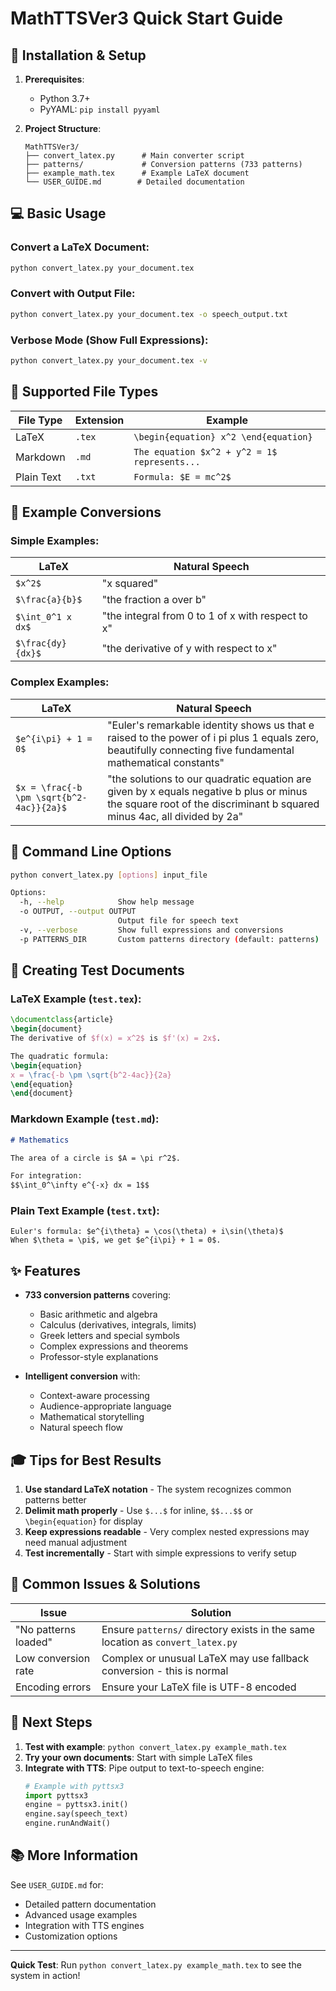 # MathTTSVer3 Quick Start Guide

## 🚀 Installation & Setup

1. **Prerequisites**:
   - Python 3.7+
   - PyYAML: `pip install pyyaml`

2. **Project Structure**:
   ```
   MathTTSVer3/
   ├── convert_latex.py      # Main converter script
   ├── patterns/             # Conversion patterns (733 patterns)
   ├── example_math.tex      # Example LaTeX document
   └── USER_GUIDE.md        # Detailed documentation
   ```

## 💻 Basic Usage

### Convert a LaTeX Document:
```bash
python convert_latex.py your_document.tex
```

### Convert with Output File:
```bash
python convert_latex.py your_document.tex -o speech_output.txt
```

### Verbose Mode (Show Full Expressions):
```bash
python convert_latex.py your_document.tex -v
```

## 📄 Supported File Types

| File Type | Extension | Example |
|-----------|-----------|---------|
| LaTeX | `.tex` | `\begin{equation} x^2 \end{equation}` |
| Markdown | `.md` | `The equation $x^2 + y^2 = 1$ represents...` |
| Plain Text | `.txt` | `Formula: $E = mc^2$` |

## 🎯 Example Conversions

### Simple Examples:
| LaTeX | Natural Speech |
|-------|----------------|
| `$x^2$` | "x squared" |
| `$\frac{a}{b}$` | "the fraction a over b" |
| `$\int_0^1 x dx$` | "the integral from 0 to 1 of x with respect to x" |
| `$\frac{dy}{dx}$` | "the derivative of y with respect to x" |

### Complex Examples:
| LaTeX | Natural Speech |
|-------|----------------|
| `$e^{i\pi} + 1 = 0$` | "Euler's remarkable identity shows us that e raised to the power of i pi plus 1 equals zero, beautifully connecting five fundamental mathematical constants" |
| `$x = \frac{-b \pm \sqrt{b^2-4ac}}{2a}$` | "the solutions to our quadratic equation are given by x equals negative b plus or minus the square root of the discriminant b squared minus 4ac, all divided by 2a" |

## 🔧 Command Line Options

```bash
python convert_latex.py [options] input_file

Options:
  -h, --help            Show help message
  -o OUTPUT, --output OUTPUT
                        Output file for speech text
  -v, --verbose         Show full expressions and conversions
  -p PATTERNS_DIR       Custom patterns directory (default: patterns)
```

## 📝 Creating Test Documents

### LaTeX Example (`test.tex`):
```latex
\documentclass{article}
\begin{document}
The derivative of $f(x) = x^2$ is $f'(x) = 2x$.

The quadratic formula:
\begin{equation}
x = \frac{-b \pm \sqrt{b^2-4ac}}{2a}
\end{equation}
\end{document}
```

### Markdown Example (`test.md`):
```markdown
# Mathematics

The area of a circle is $A = \pi r^2$.

For integration:
$$\int_0^\infty e^{-x} dx = 1$$
```

### Plain Text Example (`test.txt`):
```
Euler's formula: $e^{i\theta} = \cos(\theta) + i\sin(\theta)$
When $\theta = \pi$, we get $e^{i\pi} + 1 = 0$.
```

## ✨ Features

- **733 conversion patterns** covering:
  - Basic arithmetic and algebra
  - Calculus (derivatives, integrals, limits)
  - Greek letters and special symbols
  - Complex expressions and theorems
  - Professor-style explanations

- **Intelligent conversion** with:
  - Context-aware processing
  - Audience-appropriate language
  - Mathematical storytelling
  - Natural speech flow

## 🎓 Tips for Best Results

1. **Use standard LaTeX notation** - The system recognizes common patterns better
2. **Delimit math properly** - Use `$...$` for inline, `$$...$$` or `\begin{equation}` for display
3. **Keep expressions readable** - Very complex nested expressions may need manual adjustment
4. **Test incrementally** - Start with simple expressions to verify setup

## 🚨 Common Issues & Solutions

| Issue | Solution |
|-------|----------|
| "No patterns loaded" | Ensure `patterns/` directory exists in the same location as `convert_latex.py` |
| Low conversion rate | Complex or unusual LaTeX may use fallback conversion - this is normal |
| Encoding errors | Ensure your LaTeX file is UTF-8 encoded |

## 🔗 Next Steps

1. **Test with example**: `python convert_latex.py example_math.tex`
2. **Try your own documents**: Start with simple LaTeX files
3. **Integrate with TTS**: Pipe output to text-to-speech engine:
   ```python
   # Example with pyttsx3
   import pyttsx3
   engine = pyttsx3.init()
   engine.say(speech_text)
   engine.runAndWait()
   ```

## 📚 More Information

See `USER_GUIDE.md` for:
- Detailed pattern documentation
- Advanced usage examples
- Integration with TTS engines
- Customization options

---

**Quick Test**: Run `python convert_latex.py example_math.tex` to see the system in action!